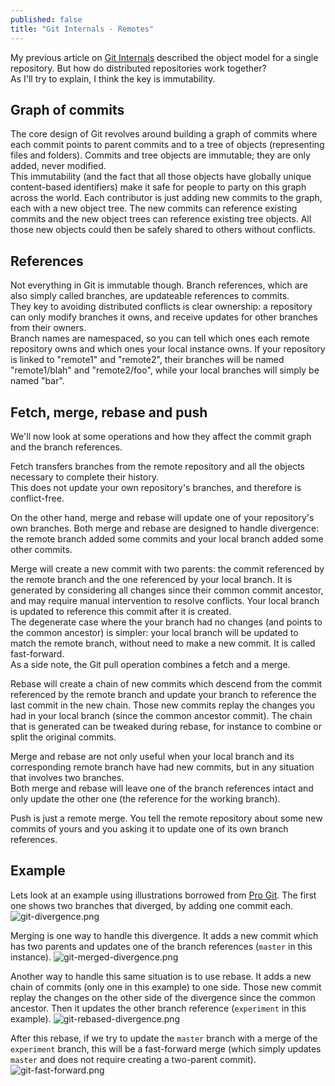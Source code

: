 ```yaml
---
published: false
title: "Git Internals - Remotes"
---
```


My previous article on [Git Internals](http://blog.monstuff.com/archives/2015/08/git-internals.html) described the object model for a single repository. But how do distributed repositories work together?  
As I'll try to explain, I think the key is immutability.  
 
## Graph of commits
The core design of Git revolves around building a graph of commits where each commit points to parent commits and to a tree of objects (representing files and folders). Commits and tree objects are immutable; they are only added, never modified.  
This immutability (and the fact that all those objects have globally unique content-based identifiers) make it safe for people to party on this graph across the world. Each contributor is just adding new commits to the graph, each with a new object tree. The new commits can reference existing commits and the new object trees can reference existing tree objects. All those new objects could then be safely shared to others without conflicts.  

## References
Not everything in Git is immutable though. Branch references, which are also simply called branches, are updateable references to commits.   
They key to avoiding distributed conflicts is clear ownership: a repository can only modify branches it owns, and receive updates for other branches from their owners.  
Branch names are namespaced, so you can tell which ones each remote repository owns and which ones your local instance owns. If your repository is linked to "remote1" and "remote2", their branches will be named "remote1/blah" and "remote2/foo", while your local branches will simply be named "bar". 
 
## Fetch, merge, rebase and push
We'll now look at some operations and how they affect the commit graph and the branch references.  

Fetch transfers branches from the remote repository and all the objects necessary to complete their history.  
This does not update your own repository's branches, and therefore is conflict-free.  
  
On the other hand, merge and rebase will update one of your repository's own branches. Both merge and rebase are designed to handle divergence: the remote branch added some commits and your local branch added some other commits.  


Merge will create a new commit with two parents: the commit referenced by the remote branch and the one referenced by your local branch. It is generated by considering all changes since their common commit ancestor, and may require manual intervention to resolve conflicts. Your local branch is updated to reference this commit after it is created.   
The degenerate case where the your branch had no changes (and points to the common ancestor) is simpler: your local branch will be updated to match the remote branch, without need to make a new commit. It is called fast-forward.  
As a side note, the Git pull operation combines a fetch and a merge.  


Rebase will create a chain of new commits which descend from the commit referenced by the remote branch and update your branch to reference the last commit in the new chain. Those new commits replay the changes you had in your local branch (since the common ancestor commit). The chain that is generated can be tweaked during rebase, for instance to combine or split the original commits.  


Merge and rebase are not only useful when your local branch and its corresponding remote branch have had new commits, but in any situation that involves two branches.  
Both merge and rebase will leave one of the branch references intact and only update the other one (the reference for the working branch).  
  
Push is just a remote merge. You tell the remote repository about some new commits of yours and you asking it to update one of its own branch references.  

## Example
Lets look at an example using illustrations borrowed from [Pro Git](http://git-scm.com/book/en/v2).
The first one shows two branches that diverged, by adding one commit each.
![git-divergence.png]({{site.baseurl}}/archives/images/git-divergence.png)

Merging is one way to handle this divergence. It adds a new commit which has two parents and updates one of the branch references (`master` in this instance).
![git-merged-divergence.png]({{site.baseurl}}/archives/images/git-merged-divergence.png)

Another way to handle this same situation is to use rebase. It adds a new chain of commits (only one in this example) to one side. Those new commit replay the changes on the other side of the divergence since the common ancestor. Then it updates the other branch reference (`experiment` in this example).
![git-rebased-divergence.png]({{site.baseurl}}/archives/images/git-rebased-divergence.png)

After this rebase, if we try to update the `master` branch with a merge of the `experiment` branch, this will be a fast-forward merge (which simply updates `master` and does not require creating a two-parent commit).  
![git-fast-forward.png]({{site.baseurl}}/archives/images/git-fast-forward.png)

